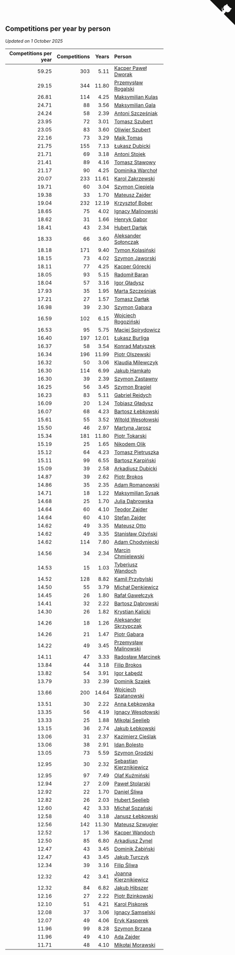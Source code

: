 ## Competitions per year by person

*Updated on  1 October 2025*

| Competitions per year | Competitions | Years | Person |
| ---: | ---: | ---: | :--- |
| 59.25 | 303 | 5.11 | [Kacper Paweł Dworak](https://www.worldcubeassociation.org/persons/2020DWOR01) |
| 29.15 | 344 | 11.80 | [Przemysław Rogalski](https://www.worldcubeassociation.org/persons/2013ROGA02) |
| 26.81 | 114 | 4.25 | [Maksymilian Kulas](https://www.worldcubeassociation.org/persons/2021KULA02) |
| 24.71 | 88 | 3.56 | [Maksymilian Gala](https://www.worldcubeassociation.org/persons/2022GALA01) |
| 24.24 | 58 | 2.39 | [Antoni Szcześniak](https://www.worldcubeassociation.org/persons/2023SZCZ04) |
| 23.95 | 72 | 3.01 | [Tomasz Szubert](https://www.worldcubeassociation.org/persons/2022SZUB02) |
| 23.05 | 83 | 3.60 | [Oliwier Szubert](https://www.worldcubeassociation.org/persons/2022SZUB01) |
| 22.16 | 73 | 3.29 | [Majk Tomas](https://www.worldcubeassociation.org/persons/2022TOMA05) |
| 21.75 | 155 | 7.13 | [Łukasz Dubicki](https://www.worldcubeassociation.org/persons/2018DUBI01) |
| 21.71 | 69 | 3.18 | [Antoni Stojek](https://www.worldcubeassociation.org/persons/2022STOJ03) |
| 21.41 | 89 | 4.16 | [Tomasz Stawowy](https://www.worldcubeassociation.org/persons/2021STAW01) |
| 21.17 | 90 | 4.25 | [Dominika Warchoł](https://www.worldcubeassociation.org/persons/2021WARC01) |
| 20.07 | 233 | 11.61 | [Karol Zakrzewski](https://www.worldcubeassociation.org/persons/2014ZAKR01) |
| 19.71 | 60 | 3.04 | [Szymon Ciepiela](https://www.worldcubeassociation.org/persons/2022CIEP01) |
| 19.38 | 33 | 1.70 | [Mateusz Zajder](https://www.worldcubeassociation.org/persons/2024ZAJD01) |
| 19.04 | 232 | 12.19 | [Krzysztof Bober](https://www.worldcubeassociation.org/persons/2013BOBE01) |
| 18.65 | 75 | 4.02 | [Ignacy Malinowski](https://www.worldcubeassociation.org/persons/2021MALI02) |
| 18.62 | 31 | 1.66 | [Henryk Gabor](https://www.worldcubeassociation.org/persons/2024GABO02) |
| 18.41 | 43 | 2.34 | [Hubert Darłak](https://www.worldcubeassociation.org/persons/2023DARL03) |
| 18.33 | 66 | 3.60 | [Aleksander Sołonczak](https://www.worldcubeassociation.org/persons/2022SOLO01) |
| 18.18 | 171 | 9.40 | [Tymon Kolasiński](https://www.worldcubeassociation.org/persons/2016KOLA02) |
| 18.15 | 73 | 4.02 | [Szymon Jaworski](https://www.worldcubeassociation.org/persons/2021JAWO01) |
| 18.11 | 77 | 4.25 | [Kacper Górecki](https://www.worldcubeassociation.org/persons/2021GORE01) |
| 18.05 | 93 | 5.15 | [Radomił Baran](https://www.worldcubeassociation.org/persons/2020BARA02) |
| 18.04 | 57 | 3.16 | [Igor Gładysz](https://www.worldcubeassociation.org/persons/2022GLAD01) |
| 17.93 | 35 | 1.95 | [Marta Szcześniak](https://www.worldcubeassociation.org/persons/2023SZCZ07) |
| 17.21 | 27 | 1.57 | [Tomasz Darłak](https://www.worldcubeassociation.org/persons/2024DARL01) |
| 16.98 | 39 | 2.30 | [Szymon Gabara](https://www.worldcubeassociation.org/persons/2023GABA01) |
| 16.59 | 102 | 6.15 | [Wojciech Rogoziński](https://www.worldcubeassociation.org/persons/2019ROGO04) |
| 16.53 | 95 | 5.75 | [Maciej Spirydowicz](https://www.worldcubeassociation.org/persons/2020SPIR01) |
| 16.40 | 197 | 12.01 | [Łukasz Burliga](https://www.worldcubeassociation.org/persons/2013BURL01) |
| 16.37 | 58 | 3.54 | [Konrad Matyszek](https://www.worldcubeassociation.org/persons/2022MATY02) |
| 16.34 | 196 | 11.99 | [Piotr Olszewski](https://www.worldcubeassociation.org/persons/2013OLSZ02) |
| 16.32 | 50 | 3.06 | [Klaudia Milewczyk](https://www.worldcubeassociation.org/persons/2022MILE05) |
| 16.30 | 114 | 6.99 | [Jakub Hamkało](https://www.worldcubeassociation.org/persons/2018HAMK01) |
| 16.30 | 39 | 2.39 | [Szymon Zastawny](https://www.worldcubeassociation.org/persons/2023ZAST01) |
| 16.25 | 56 | 3.45 | [Szymon Brągiel](https://www.worldcubeassociation.org/persons/2022BRAG03) |
| 16.23 | 83 | 5.11 | [Gabriel Rejdych](https://www.worldcubeassociation.org/persons/2020REJD01) |
| 16.09 | 20 | 1.24 | [Tobiasz Gładysz](https://www.worldcubeassociation.org/persons/2024GLAD02) |
| 16.07 | 68 | 4.23 | [Bartosz Łebkowski](https://www.worldcubeassociation.org/persons/2021LEBK01) |
| 15.61 | 55 | 3.52 | [Witold Wesołowski](https://www.worldcubeassociation.org/persons/2022WESO01) |
| 15.50 | 46 | 2.97 | [Martyna Jarosz](https://www.worldcubeassociation.org/persons/2022JARO01) |
| 15.34 | 181 | 11.80 | [Piotr Tokarski](https://www.worldcubeassociation.org/persons/2013TOKA01) |
| 15.19 | 25 | 1.65 | [Nikodem Olik](https://www.worldcubeassociation.org/persons/2024OLIK01) |
| 15.12 | 64 | 4.23 | [Tomasz Pietruszka](https://www.worldcubeassociation.org/persons/2021PIET01) |
| 15.11 | 99 | 6.55 | [Bartosz Karpiński](https://www.worldcubeassociation.org/persons/2019KARP03) |
| 15.09 | 39 | 2.58 | [Arkadiusz Dubicki](https://www.worldcubeassociation.org/persons/2023DUBI01) |
| 14.87 | 39 | 2.62 | [Piotr Brokos](https://www.worldcubeassociation.org/persons/2023BROK01) |
| 14.86 | 35 | 2.35 | [Adam Romanowski](https://www.worldcubeassociation.org/persons/2023ROMA10) |
| 14.71 | 18 | 1.22 | [Maksymilian Sysak](https://www.worldcubeassociation.org/persons/2024SYSA01) |
| 14.68 | 25 | 1.70 | [Julia Dąbrowska](https://www.worldcubeassociation.org/persons/2024DABR01) |
| 14.64 | 60 | 4.10 | [Teodor Zajder](https://www.worldcubeassociation.org/persons/2021ZAJD03) |
| 14.64 | 60 | 4.10 | [Stefan Zajder](https://www.worldcubeassociation.org/persons/2021ZAJD02) |
| 14.62 | 49 | 3.35 | [Mateusz Otto](https://www.worldcubeassociation.org/persons/2022OTTO01) |
| 14.62 | 49 | 3.35 | [Stanisław Ożyński](https://www.worldcubeassociation.org/persons/2022OZYN01) |
| 14.62 | 114 | 7.80 | [Adam Chodyniecki](https://www.worldcubeassociation.org/persons/2017CHOD02) |
| 14.56 | 34 | 2.34 | [Marcin Chmielewski](https://www.worldcubeassociation.org/persons/2023CHMI01) |
| 14.53 | 15 | 1.03 | [Tyberiusz Wandoch](https://www.worldcubeassociation.org/persons/2024WAND03) |
| 14.52 | 128 | 8.82 | [Kamil Przybylski](https://www.worldcubeassociation.org/persons/2016PRZY01) |
| 14.50 | 55 | 3.79 | [Michał Denkiewicz](https://www.worldcubeassociation.org/persons/2021DENK01) |
| 14.45 | 26 | 1.80 | [Rafał Gawełczyk](https://www.worldcubeassociation.org/persons/2023GAWE01) |
| 14.41 | 32 | 2.22 | [Bartosz Dąbrowski](https://www.worldcubeassociation.org/persons/2023DABR07) |
| 14.30 | 26 | 1.82 | [Krystian Kalicki](https://www.worldcubeassociation.org/persons/2023KALI10) |
| 14.26 | 18 | 1.26 | [Aleksander Skrzypczak](https://www.worldcubeassociation.org/persons/2024SKRZ01) |
| 14.26 | 21 | 1.47 | [Piotr Gabara](https://www.worldcubeassociation.org/persons/2024GABA02) |
| 14.22 | 49 | 3.45 | [Przemysław Malinowski](https://www.worldcubeassociation.org/persons/2022MALI01) |
| 14.11 | 47 | 3.33 | [Radosław Marcinek](https://www.worldcubeassociation.org/persons/2022MARC05) |
| 13.84 | 44 | 3.18 | [Filip Brokos](https://www.worldcubeassociation.org/persons/2022BROK03) |
| 13.82 | 54 | 3.91 | [Igor Łabędź](https://www.worldcubeassociation.org/persons/2021LABE01) |
| 13.79 | 33 | 2.39 | [Dominik Szajek](https://www.worldcubeassociation.org/persons/2023SZAJ01) |
| 13.66 | 200 | 14.64 | [Wojciech Szatanowski](https://www.worldcubeassociation.org/persons/2011SZAT01) |
| 13.51 | 30 | 2.22 | [Anna Łebkowska](https://www.worldcubeassociation.org/persons/2023LEBK04) |
| 13.35 | 56 | 4.19 | [Ignacy Wesołowski](https://www.worldcubeassociation.org/persons/2021WESO01) |
| 13.33 | 25 | 1.88 | [Mikołaj Seelieb](https://www.worldcubeassociation.org/persons/2023SEEL04) |
| 13.15 | 36 | 2.74 | [Jakub Łebkowski](https://www.worldcubeassociation.org/persons/2023LEBK01) |
| 13.06 | 31 | 2.37 | [Kazimierz Cieślak](https://www.worldcubeassociation.org/persons/2023CIES01) |
| 13.06 | 38 | 2.91 | [Idan Bolesto](https://www.worldcubeassociation.org/persons/2022BOLE01) |
| 13.05 | 73 | 5.59 | [Szymon Grodzki](https://www.worldcubeassociation.org/persons/2020GROD01) |
| 12.95 | 30 | 2.32 | [Sebastian Kierznikiewicz](https://www.worldcubeassociation.org/persons/2023KIER02) |
| 12.95 | 97 | 7.49 | [Olaf Kuźmiński](https://www.worldcubeassociation.org/persons/2018KUZM02) |
| 12.94 | 27 | 2.09 | [Paweł Stolarski](https://www.worldcubeassociation.org/persons/2023STOL04) |
| 12.92 | 22 | 1.70 | [Daniel Śliwa](https://www.worldcubeassociation.org/persons/2024SLIW01) |
| 12.82 | 26 | 2.03 | [Hubert Seelieb](https://www.worldcubeassociation.org/persons/2023SEEL02) |
| 12.60 | 42 | 3.33 | [Michał Sozański](https://www.worldcubeassociation.org/persons/2022SOZA02) |
| 12.58 | 40 | 3.18 | [Janusz Łebkowski](https://www.worldcubeassociation.org/persons/2022LEBK01) |
| 12.56 | 142 | 11.30 | [Mateusz Szwugier](https://www.worldcubeassociation.org/persons/2014SZWU01) |
| 12.52 | 17 | 1.36 | [Kacper Wandoch](https://www.worldcubeassociation.org/persons/2024WAND01) |
| 12.50 | 85 | 6.80 | [Arkadiusz Żynel](https://www.worldcubeassociation.org/persons/2018ZYNE01) |
| 12.47 | 43 | 3.45 | [Dominik Żabiński](https://www.worldcubeassociation.org/persons/2022ZABI01) |
| 12.47 | 43 | 3.45 | [Jakub Turczyk](https://www.worldcubeassociation.org/persons/2022TURC02) |
| 12.34 | 39 | 3.16 | [Filip Śliwa](https://www.worldcubeassociation.org/persons/2022SLIW01) |
| 12.32 | 42 | 3.41 | [Joanna Kierznikiewicz](https://www.worldcubeassociation.org/persons/2022KIER01) |
| 12.32 | 84 | 6.82 | [Jakub Hibszer](https://www.worldcubeassociation.org/persons/2018HIBS01) |
| 12.16 | 27 | 2.22 | [Piotr Bzinkowski](https://www.worldcubeassociation.org/persons/2023BZIN01) |
| 12.10 | 51 | 4.21 | [Karol Piskorek](https://www.worldcubeassociation.org/persons/2021PISK01) |
| 12.08 | 37 | 3.06 | [Ignacy Samselski](https://www.worldcubeassociation.org/persons/2022SAMS03) |
| 12.07 | 49 | 4.06 | [Eryk Kasperek](https://www.worldcubeassociation.org/persons/2021KASP01) |
| 11.96 | 99 | 8.28 | [Szymon Brzana](https://www.worldcubeassociation.org/persons/2017BRZA01) |
| 11.96 | 49 | 4.10 | [Ada Zajder](https://www.worldcubeassociation.org/persons/2021ZAJD01) |
| 11.71 | 48 | 4.10 | [Mikołaj Morawski](https://www.worldcubeassociation.org/persons/2021MORA01) |


<a href="https://github.com/maxidragon/wca_statistics_pl" class="github-corner" aria-label="View source on Github"><svg width="80" height="80" viewBox="0 0 250 250" style="fill:#151513; color:#fff; position: absolute; top: 0; border: 0; right: 0;" aria-hidden="true"><path d="M0,0 L115,115 L130,115 L142,142 L250,250 L250,0 Z"></path><path d="M128.3,109.0 C113.8,99.7 119.0,89.6 119.0,89.6 C122.0,82.7 120.5,78.6 120.5,78.6 C119.2,72.0 123.4,76.3 123.4,76.3 C127.3,80.9 125.5,87.3 125.5,87.3 C122.9,97.6 130.6,101.9 134.4,103.2" fill="currentColor" style="transform-origin: 130px 106px;" class="octo-arm"></path><path d="M115.0,115.0 C114.9,115.1 118.7,116.5 119.8,115.4 L133.7,101.6 C136.9,99.2 139.9,98.4 142.2,98.6 C133.8,88.0 127.5,74.4 143.8,58.0 C148.5,53.4 154.0,51.2 159.7,51.0 C160.3,49.4 163.2,43.6 171.4,40.1 C171.4,40.1 176.1,42.5 178.8,56.2 C183.1,58.6 187.2,61.8 190.9,65.4 C194.5,69.0 197.7,73.2 200.1,77.6 C213.8,80.2 216.3,84.9 216.3,84.9 C212.7,93.1 206.9,96.0 205.4,96.6 C205.1,102.4 203.0,107.8 198.3,112.5 C181.9,128.9 168.3,122.5 157.7,114.1 C157.9,116.9 156.7,120.9 152.7,124.9 L141.0,136.5 C139.8,137.7 141.6,141.9 141.8,141.8 Z" fill="currentColor" class="octo-body"></path></svg></a><style>.github-corner:hover .octo-arm{animation:octocat-wave 560ms ease-in-out}@keyframes octocat-wave{0%,100%{transform:rotate(0)}20%,60%{transform:rotate(-25deg)}40%,80%{transform:rotate(10deg)}}@media (max-width:500px){.github-corner:hover .octo-arm{animation:none}.github-corner .octo-arm{animation:octocat-wave 560ms ease-in-out}}</style>
